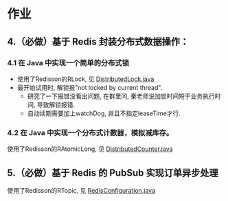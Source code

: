 # 作业
## 4.（必做）基于 Redis 封装分布式数据操作：
### 4.1 在 Java 中实现一个简单的分布式锁
- 使用了Redisson的RLock, 见 [DistributedLock.java](redis/src/main/java/com/wsbo/redis/lock/DistributedLock.java)
- 最开始试用时, 解锁报"not locked by current thread".
    - 研究了一下报错没看出问题, 在群里问, 秦老师说加锁时间短于业务执行时间, 导致解锁报错.
    - 自动续期需要加上watchDog, 并且不指定leaseTime才行.


### 4.2 在 Java 中实现一个分布式计数器，模拟减库存。
使用了Redisson的RAtomicLong, 见 [DistributedCounter.java](redis/src/main/java/com/wsbo/redis/counter/DistributedCounter.java)

## 5.（必做）基于 Redis 的 PubSub 实现订单异步处理
使用了Redisson的RTopic, 见 [RedisConfiguration.java](redis/src/main/java/com/wsbo/redis/config/RedisConfiguration.java)